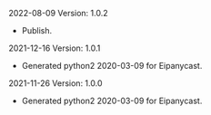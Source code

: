2022-08-09 Version: 1.0.2
- Publish.

2021-12-16 Version: 1.0.1
- Generated python2 2020-03-09 for Eipanycast.

2021-11-26 Version: 1.0.0
- Generated python2 2020-03-09 for Eipanycast.

